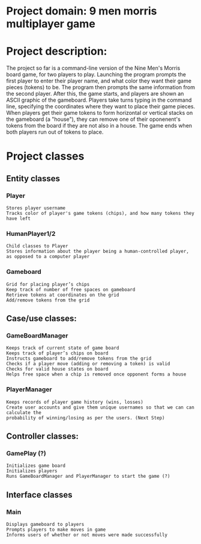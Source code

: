 # Project domain: 9 men morris multiplayer game

# Project description:

The project so far is a command-line version of the Nine Men's Morris board game, for two players to play. Launching the program prompts the first player to enter their player name, and what color they want their game pieces (tokens) to be. The program then prompts the same information from the second player. After this, the game starts, and players are shown an ASCII graphic of the gameboard. Players take turns typing in the command line, specifying the coordinates where they want to place their game pieces. When players get their game tokens to form horizontal or vertical stacks on the gameboard (a "house"), they can remove one of their oponenent's tokens from the board if they are not also in a house. The game ends when both players run out of tokens to place.

# Project classes

## Entity classes
### Player
    Stores player username
    Tracks color of player's game tokens (chips), and how many tokens they have left
    
### HumanPlayer1/2
    Child classes to Player
    Stores information about the player being a human-controlled player, as opposed to a computer player

### Gameboard
    Grid for placing player’s chips
    Keep track of number of free spaces on gameboard
    Retrieve tokens at coordinates on the grid
    Add/remove tokens from the grid


## Case/use classes:
### GameBoardManager
    Keeps track of current state of game board
    Keeps track of player’s chips on board
    Instructs gameboard to add/remove tokens from the grid
    Checks if a player move (adding or removing a token) is valid
    Checks for valid house states on board
    Helps free space when a chip is removed once opponent forms a house

### PlayerManager
    Keeps records of player game history (wins, losses)
    Create user accounts and give them unique usernames so that we can can calculate the
    probability of winning/losing as per the users. (Next Step)

## Controller classes:
### GamePlay (?)
    Initializes game board
    Initializes players
    Runs GameBoardManager and PlayerManager to start the game (?)
    
## Interface classes
### Main
    Displays gameboard to players
    Prompts players to make moves in game
    Informs users of whether or not moves were made successfully
